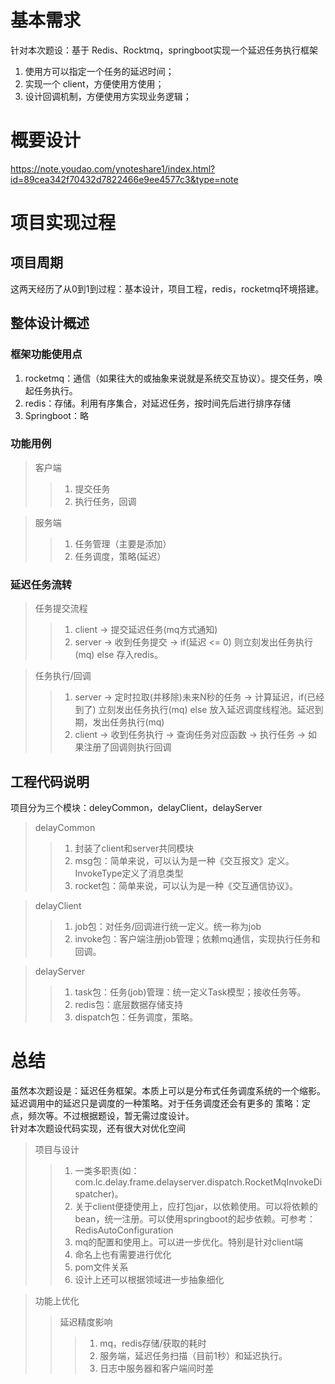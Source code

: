 # 基本需求
  针对本次题设：基于 Redis、Rocktmq，springboot实现一个延迟任务执行框架
  1. 使用方可以指定一个任务的延迟时间；
  2. 实现一个 client，方便使用方使用；
  3. 设计回调机制，方便使用方实现业务逻辑；

# 概要设计
  <https://note.youdao.com/ynoteshare1/index.html?id=89cea342f70432d7822466e9ee4577c3&type=note>

# 项目实现过程
## 项目周期
  这两天经历了从0到1到过程：基本设计，项目工程，redis，rocketmq环境搭建。
  
## 整体设计概述
### 框架功能使用点
  1. rocketmq：通信（如果往大的或抽象来说就是系统交互协议）。提交任务，唤起任务执行。  
  2. redis：存储。利用有序集合，对延迟任务，按时间先后进行排序存储  
  3. Springboot：略
### 功能用例
  > 客户端
  >> 1. 提交任务  
  >> 2. 执行任务，回调
  
  > 服务端
  >> 1. 任务管理（主要是添加）  
  >> 2. 任务调度，策略(延迟）
### 延迟任务流转
  > 任务提交流程
  >> 1. client -> 提交延迟任务(mq方式通知)    
  >> 2. server -> 收到任务提交 -> if(延迟 <= 0) 则立刻发出任务执行(mq) else 存入redis。  
  
  > 任务执行/回调
  >> 1. server -> 定时拉取(并移除)未来N秒的任务 -> 计算延迟，if(已经到了) 立刻发出任务执行(mq) else 放入延迟调度线程池。延迟到期，发出任务执行(mq)  
  >> 2. client -> 收到任务执行 -> 查询任务对应函数 -> 执行任务 -> 如果注册了回调则执行回调  
  
## 工程代码说明
  项目分为三个模块：deleyCommon，delayClient，delayServer
  > delayCommon
  >> 1. 封装了client和server共同模块  
  >> 2. msg包：简单来说，可以认为是一种《交互报文》定义。 InvokeType定义了消息类型  
  >> 3. rocket包：简单来说，可以认为是一种《交互通信协议》。  
  
  > delayClient
  >> 1. job包：对任务/回调进行统一定义。统一称为job  
  >> 2. invoke包：客户端注册job管理；依赖mq通信，实现执行任务和回调。  
 
  > delayServer
  >> 1. task包：任务(job)管理：统一定义Task模型；接收任务等。  
  >> 2. redis包：底层数据存储支持  
  >> 3. dispatch包：任务调度，策略。  
 
# 总结
  虽然本次题设是：延迟任务框架。本质上可以是分布式任务调度系统的一个缩影。延迟调用中的延迟只是调度的一种策略。对于任务调度还会有更多的
  策略：定点，频次等。不过根据题设，暂无需过度设计。  
  针对本次题设代码实现，还有很大对优化空间
  > 项目与设计
  >> 1. 一类多职责(如：com.lc.delay.frame.delayserver.dispatch.RocketMqInvokeDispatcher)。  
  >> 2. 关于client便捷使用上，应打包jar，以依赖使用。可以将依赖的bean，统一注册。可以使用springboot的起步依赖。可参考：RedisAutoConfiguration  
  >> 3. mq的配置和使用上。可以进一步优化。特别是针对client端  
  >> 4. 命名上也有需要进行优化  
  >> 5. pom文件关系
  >> 6. 设计上还可以根据领域进一步抽象细化
  
  > 功能上优化  
  >> 延迟精度影响  
  >>> 1. mq，redis存储/获取的耗时
  >>> 2. 服务端，延迟任务扫描（目前1秒）和延迟执行。  
  >>> 3. 日志中服务器和客户端间时差

  